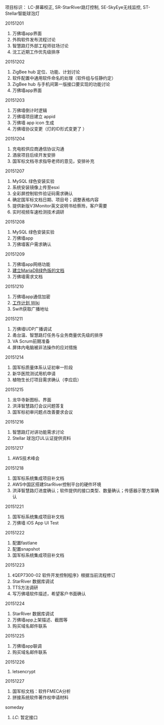 项目标识： LC-屏幕校正, SR-StarRiver路灯控制, SE-SkyEye无线监控, ST-Stellar智能球泡灯

20151201

1. 万佛墙app界面
2. 外购软件发布流程讨论
3. 智慧路灯外部工程师驻场讨论
4. 沈工近期工作优先级排序

20151202

1. ZigBee hub 定位、功能、计划讨论
2. 软件配置中通用软件命名的处理（软件组与任静约定）
3. ZigBee hub 与手机间第一版接口要实现的功能讨论
4. 万佛墙app界面

20151203

1. 万佛墙倒计时逻辑
2. 万佛墙项目建立 appid
3. 万佛墙 app icon 生成
4. 万佛墙协议变更（灯的ID形式变更了 ）

20151204

1. 充电桩供应商通信协议沟通
2. 酒泉项目后续开发安排
3. 国军标文档寻求指导老师的意见，安排补充

20151207

1. MySQL 绿色安装实验
2. 系统安装镜像上传至esxi
3. 全彩屏控制软件验证码需求确认
4. 确定国军标文档日期、项目号；调整表格内容
5. 提供新版V3Monitor英文说明书给蔡玲，客户需要
6. 实时视频车速检测技术调研

20151208

1. MySQL 绿色安装实验
2. 万佛墙app
3. 万佛墙客户需求确认

20151209

1. 万佛墙app网络功能
2. [建立MariaDB绿色版的文档](https://edwardtoday.gitbooks.io/sansi_book/content/led_control/portable.html)
3. 万佛墙需求文档

20151210

1. 万佛墙app通信加密
2. [工作计划 Wiki](http://202.11.11.201/plan/plan/wikis/home)
3. Swift获取广播地址

20151211

1. 万佛墙UDP广播调试
2. 甬台温、智慧路灯任务与业务商量优先级的排序
3. VA Scrum前期准备
4. 屏体内电脑被非法操作的应对措施

20151214

1. 国军标质量体系认证初审一阶段
2. 新华医院测试用机申请
3. 植物生长灯项目需求确认（李应启）

20151215

1. 龙华寺新图标、界面
2. 洪泽智慧路灯会议问题答复
3. 国军标初审问题点改善要求会议

20151216

1. 智慧路灯对讲功能需求讨论
2. Stellar 球泡灯UL认证提供资料

20151217

1. AWS技术峰会

20151218

1. 国军标系统集成项目补文档
2. AWS中国区搭建StarRiver控制平台的硬件环境
3. 洪泽智慧路灯进度确认；软件提供的接口类型、数量确认；传感器示警方案确认

20151221

1. 国军标系统集成项目补文档
1. 万佛墙 iOS App UI Test

20151222

1. 配置fastlane
1. 配置snapshot
1. 国军标系统集成项目补文档

20151223

1. 《QEP7300-02 软件开发控制程序》根据当前流程修订
1. StarRiver 数据库调试
1. TTS方法调研
1. 写万佛墙软件描述，希望客户书面确认

20151224

1. StarRiver 数据库调试
1. 万佛墙app上架描述、截图等
1. 购买域名邮件联系

20151225

1. 万佛墙app联调
1. 购买域名邮件联系

20151226

1. letsencrypt

20151227

1. 国军标文档：软件FMECA分析
1. 拼接系统软件著作权申请材料

someday

1. *LC*: 暂定接口

[//]: # (comment)
